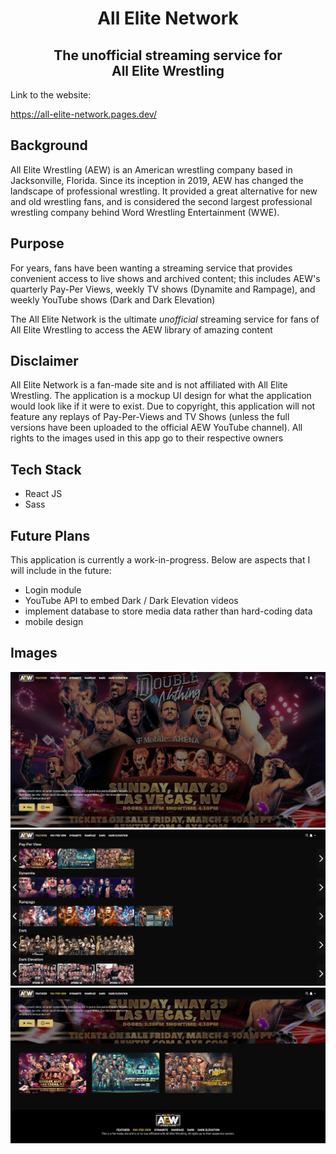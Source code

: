 <h1 align='center'>All Elite Network</h1>
<h2 align='center'>The unofficial streaming service for <br> All Elite Wrestling</h2>

Link to the website:

https://all-elite-network.pages.dev/

## Background

All Elite Wrestling (AEW) is an American wrestling company based in Jacksonville, Florida. Since its inception in 2019, AEW has changed the landscape of professional wrestling. It provided a great alternative for new and old wrestling fans, and is considered the second largest professional wrestling company behind Word Wrestling Entertainment (WWE).

## Purpose

For years, fans have been wanting a streaming service that provides convenient access to live shows and archived content; this includes AEW's quarterly Pay-Per Views, weekly TV shows (Dynamite and Rampage), and weekly YouTube shows (Dark and Dark Elevation)

The All Elite Network is the ultimate _unofficial_ streaming service for fans of All Elite Wrestling to access the AEW library of amazing content

## Disclaimer

All Elite Network is a fan-made site and is not affiliated with All Elite Wrestling. The application is a mockup UI design for what the application would look like if it were to exist. Due to copyright, this application will not feature any replays of Pay-Per-Views and TV Shows (unless the full versions have been uploaded to the official AEW YouTube channel). All rights to the images used in this app go to their respective owners

## Tech Stack

- React JS
- Sass

## Future Plans

This application is currently a work-in-progress. Below are aspects that I will include in the future:

- Login module
- YouTube API to embed Dark / Dark Elevation videos
- implement database to store media data rather than hard-coding data
- mobile design

## Images

![img1](./readme-img/img1.png)
![img2](./readme-img/img2.png)
![img3](./readme-img/img3.png)
